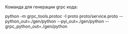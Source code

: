 Команда для генерации grpc кода:

python -m grpc_tools.protoc -I proto proto/service.proto --python_out=./gen/python --pyi_out=./gen/python --grpc_python_out=./gen/python